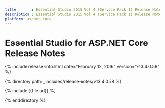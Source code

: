 ```yaml
---
title       : Essential Studio 2015 Vol 4 (Service Pack 1) Release Notes
description : Essential Studio 2015 Vol 4 (Service Pack 1) Release Notes
platform: aspnet-core
---
```


# Essential Studio for ASP.NET Core Release Notes

{% include release-info.html date="February 12, 2016" version="v13.4.0.58" %}

{% directory path: _includes/release-notes/v13.4.0.58 %}

{% include {{file.url}} %}

{% enddirectory %}